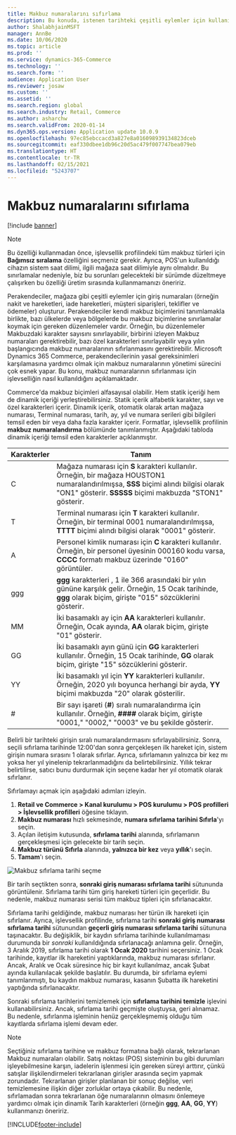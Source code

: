 ```yaml
---
title: Makbuz numaralarını sıfırlama
description: Bu konuda, istenen tarihteki çeşitli eylemler için kullanılan giriş numaralarının nasıl sıfırlanacağı açıklanmaktadır (örneğin, mali yıl veya takvim yılı).
author: ShalabhjainMSFT
manager: AnnBe
ms.date: 10/06/2020
ms.topic: article
ms.prod: ''
ms.service: dynamics-365-Commerce
ms.technology: ''
ms.search.form: ''
audience: Application User
ms.reviewer: josaw
ms.custom: ''
ms.assetid: ''
ms.search.region: global
ms.search.industry: Retail, Commerce
ms.author: asharchw
ms.search.validFrom: 2020-01-14
ms.dyn365.ops.version: Application update 10.0.9
ms.openlocfilehash: 97ec85ebccacd3a827e8a016098939134823dceb
ms.sourcegitcommit: eaf330dbee1db96c20d5ac479f007747bea079eb
ms.translationtype: HT
ms.contentlocale: tr-TR
ms.lasthandoff: 02/15/2021
ms.locfileid: "5243707"
---
```

# <a name="reset-receipt-numbers"></a>Makbuz numaralarını sıfırlama 

[!include [banner](includes/banner.md)]

> [!NOTE]
> Bu özelliği kullanmadan önce, işlevsellik profilindeki tüm makbuz türleri için **Bağımsız sıralama** özelliğini seçmeniz gerekir. Ayrıca, POS'un kullanıldığı cihazın sistem saat dilimi, ilgili mağaza saat dilimiyle aynı olmalıdır. Bu sınırlamalar nedeniyle, biz bu sorunları gelecekteki bir sürümde düzeltmeye çalışırken bu özelliği üretim sırasında kullanmamanızı öneririz. 

Perakendeciler, mağaza gibi çeşitli eylemler için giriş numaraları (örneğin nakit ve hareketleri, iade hareketleri, müşteri siparişleri, teklifler ve ödemeler) oluşturur. Perakendeciler kendi makbuz biçimlerini tanımlamakla birlikte, bazı ülkelerde veya bölgelerde bu makbuz biçimlerine sınırlamalar koymak için gereken düzenlemeler vardır. Örneğin, bu düzenlemeler Makbuzdaki karakter sayısını sınırlayabilir, birbirini izleyen Makbuz numaraları gerektirebilir, bazı özel karakterleri sınırlayabilir veya yılın başlangıcında makbuz numaralarının sıfırlanmasını gerektirebilir. Microsoft Dynamics 365 Commerce, perakendecilerinin yasal gereksinimleri karşılamasına yardımcı olmak için makbuz numaralarının yönetimi sürecini çok esnek yapar. Bu konu, makbuz numaralarının sıfırlanması için işlevselliğin nasıl kullanıldığını açıklamaktadır.

Commerce'da makbuz biçimleri alfasayısal olabilir. Hem statik içeriği hem de dinamik içeriği yerleştirebilirsiniz. Statik içerik alfabetik karakter, sayı ve özel karakterleri içerir. Dinamik içerik, otomatik olarak artan mağaza numarası, Terminal numarası, tarih, ay, yıl ve numara serileri gibi bilgileri temsil eden bir veya daha fazla karakter içerir. Formatlar, işlevsellik profilinin **makbuz numaralandırma** bölümünde tanımlanmıştır. Aşağıdaki tabloda dinamik içeriği temsil eden karakterler açıklanmıştır.

| Karakterler | Tanım |
|------------|-------------|
| C          | Mağaza numarası için **S** karakteri kullanılır. Örneğin, bir mağaza HOUSTON1 numaralandırılmışsa, **SSS** biçimi alındı bilgisi olarak "ON1" gösterir. **SSSSS** biçimi makbuzda "STON1" gösterir. |
| T          | Terminal numarası için **T** karakteri kullanılır. Örneğin, bir terminal 0001 numaralandırılmışsa, **TTTT** biçimi alındı bilgisi olarak "0001" gösterir. |
| A          | Personel kimlik numarası için **C** karakteri kullanılır. Örneğin, bir personel üyesinin 000160 kodu varsa, **CCCC** formatı makbuz üzerinde "0160" görüntüler. |
| ggg        | **ggg** karakterleri , 1 ile 366 arasındaki bir yılın gününe karşılık gelir. Örneğin, 15 Ocak tarihinde, **ggg** olarak biçim, girişte "015" sözcüklerini gösterir. |
| MM         | İki basamaklı ay için **AA** karakterleri kullanılır. Örneğin, Ocak ayında, **AA** olarak biçim, girişte "01" gösterir. |
| GG         | İki basamaklı ayın günü için **GG** karakterleri kullanılır. Örneğin, 15 Ocak tarihinde, **GG** olarak biçim, girişte "15" sözcüklerini gösterir. |
| YY         | İki basamaklı yıl için **YY** karakterleri kullanılır. Örneğin, 2020 yılı boyunca herhangi bir ayda, **YY** biçimi makbuzda "20" olarak gösterilir. |
| \#         | Bir sayı işareti (**\#**) sıralı numaralandırma için kullanılır. Örneğin, **####** olarak biçim, girişte "0001," "0002," "0003" ve bu şekilde gösterir. |

Belirli bir tarihteki girişin sıralı numaralandırmasını sıfırlayabilirsiniz. Sonra, seçili sıfırlama tarihinde 12:00'dan sonra gerçekleşen ilk hareket için, sistem girişin numara sırasını 1 olarak sıfırlar. Ayrıca, sıfırlamanın yalnızca bir kez mı yoksa her yıl yinelenip tekrarlanmadığını da belirtebilirsiniz. Yıllık tekrar belirtilirse, satıcı bunu durdurmak için seçene kadar her yıl otomatik olarak sıfırlanır. 

Sıfırlamayı açmak için aşağıdaki adımları izleyin.

1. **Retail ve Commerce \> Kanal kurulumu \> POS kurulumu \> POS profilleri \> İşlevsellik profilleri** öğesine tıklayın.
1. **Makbuz numarası** hızlı sekmesinde, **numara sıfırlama tarihini Sıfırla**'yı seçin.
1. Açılan iletişim kutusunda, **sıfırlama tarihi** alanında, sıfırlamanın gerçekleşmesi için gelecekte bir tarih seçin.
1. **Makbuz türünü Sıfırla** alanında, **yalnızca bir kez** veya **yıllık**'ı seçin.
1. **Tamam**'ı seçin.

![Makbuz sıfırlama tarihi seçme](media/Enable_receipt_reset.png "Makbuz sıfırlama tarihi seçme")

Bir tarih seçtikten sonra, **sonraki giriş numarası sıfırlama tarihi** sütununda görüntülenir. Sıfırlama tarihi tüm giriş hareketi türleri için geçerlidir. Bu nedenle, makbuz numarası serisi tüm makbuz tipleri için sıfırlanacaktır.

Sıfırlama tarihi geldiğinde, makbuz numarası her türün ilk hareketi için sıfırlanır. Ayrıca, işlevsellik profilinde, sıfırlama tarihi **sonraki giriş numarası sıfırlama tarihi** sütunundan **geçerli giriş numarası sıfırlama tarihi** sütununa taşınacaktır. Bu değişiklik, bir kaydın sıfırlama tarihinde kullanılmaması durumunda bir *sonraki* kullanıldığında sıfırlanacağı anlamına gelir. Örneğin, 3 Aralık 2019, sıfırlama tarihi olarak **1 Ocak 2020** tarihini seçersiniz. 1 Ocak tarihinde, kayıtlar ilk hareketini yaptıklarında, makbuz numarası sıfırlanır. Ancak, Aralık ve Ocak süresince hiç bir kayıt kullanılmaz, ancak Şubat ayında kullanılacak şekilde başlatılır. Bu durumda, bir sıfırlama eylemi tanımlanmıştı, bu kaydın makbuz numarası, kasanın Şubatta ilk hareketini yaptığında sıfırlanacaktır.

Sonraki sıfırlama tarihlerini temizlemek için **sıfırlama tarihini temizle** işlevini kullanabilirsiniz. Ancak, sıfırlama tarihi geçmişte oluştuysa, geri alınamaz. Bu nedenle, sıfırlanma işleminin henüz gerçekleşmemiş olduğu tüm kayıtlarda sıfırlama işlemi devam eder.

> [!NOTE]
> Seçtiğiniz sıfırlama tarihine ve makbuz formatına bağlı olarak, tekrarlanan Makbuz numaraları olabilir. Satış noktası (POS) sisteminin bu gibi durumları işleyebilmesine karşın, iadelerin işlenmesi için gereken süreyi arttırır, çünkü satışlar ilişkilendirmeleri tekrarlanan girişler arasında seçim yapmak zorundadır. Tekrarlanan girişler planlanan bir sonuç değilse, veri temizlemesine ilişkin diğer zorluklar ortaya çıkabilir. Bu nedenle, sıfırlamadan sonra tekrarlanan öğe numaralarının olmasını önlemeye yardımcı olmak için dinamik Tarih karakterleri (örneğin **ggg**, **AA**, **GG**, **YY**) kullanmanızı öneririz.


[!INCLUDE[footer-include](../includes/footer-banner.md)]